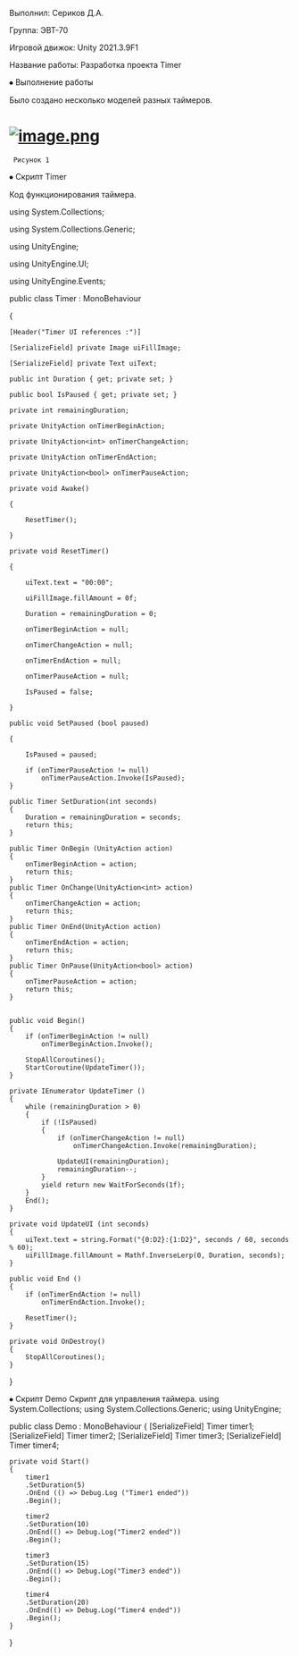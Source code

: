 
Выполнил: Сериков Д.А.

Группа: ЭВТ-70

Игровой движок: Unity 2021.3.9F1

Название работы: Разработка проекта Timer

⦁	Выполнение работы

Было создано несколько моделей разных таймеров.
 
# [![image.png](https://i.postimg.cc/QMDfXYgc/image.png)](https://postimg.cc/v4PrhzNm) 
 
     Рисунок 1

⦁	Скрипт Timer

Код функционирования таймера.

using System.Collections;

using System.Collections.Generic;

using UnityEngine;

using UnityEngine.UI;

using UnityEngine.Events;

public class Timer : MonoBehaviour

{

    [Header("Timer UI references :")]
    
    [SerializeField] private Image uiFillImage;
    
    [SerializeField] private Text uiText;

    public int Duration { get; private set; }

    public bool IsPaused { get; private set; }

    private int remainingDuration;

    private UnityAction onTimerBeginAction;
    
    private UnityAction<int> onTimerChangeAction;
    
    private UnityAction onTimerEndAction;
    
    private UnityAction<bool> onTimerPauseAction;

    private void Awake()
    
    {
    
        ResetTimer();
        
    }

    private void ResetTimer()
    
    {
    
        uiText.text = "00:00";
        
        uiFillImage.fillAmount = 0f;

        Duration = remainingDuration = 0;

        onTimerBeginAction = null;
        
        onTimerChangeAction = null;
        
        onTimerEndAction = null;
        
        onTimerPauseAction = null;

        IsPaused = false;
        
    }

    public void SetPaused (bool paused)
    
    {
    
        IsPaused = paused;

        if (onTimerPauseAction != null)
            onTimerPauseAction.Invoke(IsPaused);
    }

    public Timer SetDuration(int seconds)
    {
        Duration = remainingDuration = seconds;
        return this;
    }

    public Timer OnBegin (UnityAction action)
    {
        onTimerBeginAction = action;
        return this;
    }
    public Timer OnChange(UnityAction<int> action)
    {
        onTimerChangeAction = action;
        return this;
    }
    public Timer OnEnd(UnityAction action)
    {
        onTimerEndAction = action;
        return this;
    }
    public Timer OnPause(UnityAction<bool> action)
    {
        onTimerPauseAction = action;
        return this;
    }


    public void Begin()
    {
        if (onTimerBeginAction != null)
            onTimerBeginAction.Invoke();

        StopAllCoroutines();
        StartCoroutine(UpdateTimer());
    }

    private IEnumerator UpdateTimer ()
    {
        while (remainingDuration > 0)
        {
            if (!IsPaused)
            {
                if (onTimerChangeAction != null)
                    onTimerChangeAction.Invoke(remainingDuration);

                UpdateUI(remainingDuration);
                remainingDuration--;
            }
            yield return new WaitForSeconds(1f);
        }
        End();
    }

    private void UpdateUI (int seconds)
    {
        uiText.text = string.Format("{0:D2}:{1:D2}", seconds / 60, seconds % 60);
        uiFillImage.fillAmount = Mathf.InverseLerp(0, Duration, seconds);
    }

    public void End ()
    {
        if (onTimerEndAction != null)
            onTimerEndAction.Invoke();

        ResetTimer();
    }

    private void OnDestroy()
    {
        StopAllCoroutines();
    }
}

⦁	Скрипт Demo
Скрипт для управления таймера.
using System.Collections;
using System.Collections.Generic;
using UnityEngine;

public class Demo : MonoBehaviour
{
    [SerializeField] Timer timer1;
    [SerializeField] Timer timer2;
    [SerializeField] Timer timer3;
    [SerializeField] Timer timer4;

    private void Start()
    {
        timer1
        .SetDuration(5)
        .OnEnd (() => Debug.Log ("Timer1 ended"))
        .Begin();

        timer2
        .SetDuration(10)
        .OnEnd(() => Debug.Log("Timer2 ended"))
        .Begin();

        timer3
        .SetDuration(15)
        .OnEnd(() => Debug.Log("Timer3 ended"))
        .Begin();

        timer4
        .SetDuration(20)
        .OnEnd(() => Debug.Log("Timer4 ended"))
        .Begin();
    }
}
